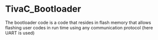 # TivaC_Bootloader
The bootloader code is a code that resides in flash memory that allows flashing user codes in run time using any communication protocol (here UART is used) 
